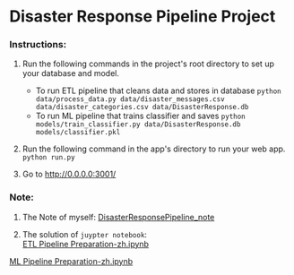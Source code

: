 # Disaster Response Pipeline Project

### Instructions:
1. Run the following commands in the project's root directory to set up your database and model.

    - To run ETL pipeline that cleans data and stores in database
        `python data/process_data.py data/disaster_messages.csv data/disaster_categories.csv data/DisasterResponse.db`
    - To run ML pipeline that trains classifier and saves
        `python models/train_classifier.py data/DisasterResponse.db models/classifier.pkl`

2. Run the following command in the app's directory to run your web app.
    `python run.py`

3. Go to http://0.0.0.0:3001/

### Note:
1. The Note of myself:
[DisasterResponsePipeline_note](https://github.com/soufal/Udacity_DisasterResponsePipeline/blob/master/DisasterResponsePipeline_note.md)

2. The solution of `juypter notebook`:  
[ETL Pipeline Preparation-zh.ipynb](https://github.com/soufal/Udacity_DisasterResponsePipeline/blob/master/jupyter_files/ETL%20Pipeline%20Preparation-zh.ipynb)    

[ML Pipeline Preparation-zh.ipynb](https://github.com/soufal/Udacity_DisasterResponsePipeline/blob/master/jupyter_files/ML%20Pipeline%20Preparation-zh.ipynb)
